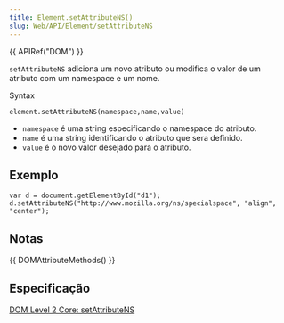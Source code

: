 ```yaml
---
title: Element.setAttributeNS()
slug: Web/API/Element/setAttributeNS
---
```

{{ APIRef("DOM") }}

`setAttributeNS` adiciona um novo atributo ou modifica o valor de um atributo com um namespace e um nome.

Syntax

```
element.setAttributeNS(namespace,name,value)
```

- `namespace` é uma string especificando o namespace do atributo.
- `name` é uma string identificando o atributo que sera definido.
- `value` é o novo valor desejado para o atributo.

## Exemplo

```
var d = document.getElementById("d1");
d.setAttributeNS("http://www.mozilla.org/ns/specialspace", "align", "center");
```

## Notas

{{ DOMAttributeMethods() }}

## Especificação

[DOM Level 2 Core: setAttributeNS](http://www.w3.org/TR/DOM-Level-2-Core/core.html#ID-ElSetAttrNS)
